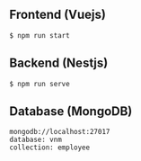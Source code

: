 ## Frontend (Vuejs)

```
$ npm run start
```

## Backend (Nestjs)

```
$ npm run serve
```

## Database (MongoDB)

```
mongodb://localhost:27017
database: vnm
collection: employee

```
